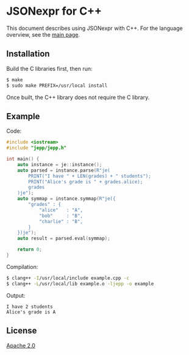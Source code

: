 # JSONexpr for C++

This document describes using JSONexpr with C++.
For the language overview, see the [main page](../README.md).


## Installation

Build the C libraries first, then run:

```bash
$ make
$ sudo make PREFIX=/usr/local install
```

Once built, the C++ library does not require the C library.


## Example

Code:
```c++
#include <iostream>
#include "jepp/jepp.h"

int main() {
    auto instance = je::instance();
    auto parsed = instance.parse(R"je(
        PRINT("I have " + LEN(grades) + " students");
        PRINT("Alice's grade is " + grades.alice);
        grades
    )je");
    auto symmap = instance.symmap(R"je({
        "grades" : {
            "alice"   : "A",
            "bob"     : "B",
            "charlie" : "B",
        }
    })je");
    auto result = parsed.eval(symmap);

    return 0;
}
```

Compilation:
```bash
$ clang++ -I/usr/local/include example.cpp -c
$ clang++ -L/usr/local/lib example.o -ljepp -o example
```

Output:
```
I have 2 students
Alice's grade is A
```


## License

[Apache 2.0](../LICENSE)
